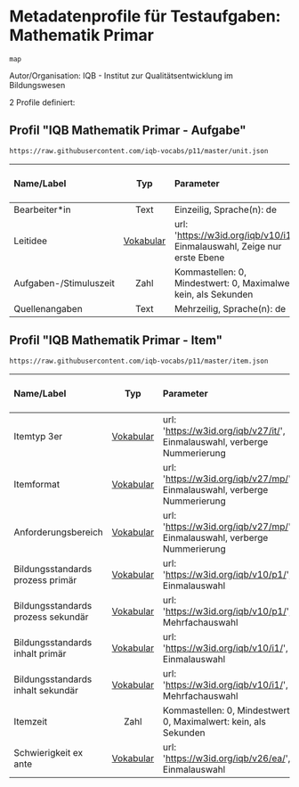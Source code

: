# Metadatenprofile für Testaufgaben: Mathematik Primar
```
map
```

Autor/Organisation: IQB - Institut zur Qualitätsentwicklung im Bildungswesen

2 Profile definiert:

## Profil "IQB Mathematik Primar - Aufgabe"
```
https://raw.githubusercontent.com/iqb-vocabs/p11/master/unit.json
```

| Name/Label | Typ | Parameter | ID Profil-Eintrag |
| :--- | :---: | :--- | :---: |
| Bearbeiter*in | Text |Einzeilig, Sprache(n): de | u2 |
| Leitidee | [Vokabular](https://w3id.org/iqb/v10/i1/) | url: 'https://w3id.org/iqb/v10/i1/', Einmalauswahl, Zeige nur erste Ebene | w8 |
| Aufgaben-/Stimuluszeit | Zahl |Kommastellen: 0, Mindestwert: 0, Maximalwert: kein, als Sekunden | e2 |
| Quellenangaben | Text |Mehrzeilig, Sprache(n): de | e3 |
## Profil "IQB Mathematik Primar - Item"
```
https://raw.githubusercontent.com/iqb-vocabs/p11/master/item.json
```

| Name/Label | Typ | Parameter | ID Profil-Eintrag |
| :--- | :---: | :--- | :---: |
| Itemtyp 3er | [Vokabular](https://w3id.org/iqb/v27/it/) | url: 'https://w3id.org/iqb/v27/it/', Einmalauswahl, verberge Nummerierung | s2 |
| Itemformat | [Vokabular](https://w3id.org/iqb/v27/mp/) | url: 'https://w3id.org/iqb/v27/mp/', Einmalauswahl, verberge Nummerierung | s3 |
| Anforderungsbereich | [Vokabular](https://w3id.org/iqb/v27/mp/) | url: 'https://w3id.org/iqb/v27/mp/', Einmalauswahl, verberge Nummerierung | s4 |
| Bildungsstandards prozess primär | [Vokabular](https://w3id.org/iqb/v10/p1/) | url: 'https://w3id.org/iqb/v10/p1/', Einmalauswahl | s5 |
| Bildungsstandards prozess sekundär | [Vokabular](https://w3id.org/iqb/v10/p1/) | url: 'https://w3id.org/iqb/v10/p1/', Mehrfachauswahl | s6 |
| Bildungsstandards inhalt primär | [Vokabular](https://w3id.org/iqb/v10/i1/) | url: 'https://w3id.org/iqb/v10/i1/', Einmalauswahl | s7 |
| Bildungsstandards inhalt sekundär | [Vokabular](https://w3id.org/iqb/v10/i1/) | url: 'https://w3id.org/iqb/v10/i1/', Mehrfachauswahl | s8 |
| Itemzeit | Zahl |Kommastellen: 0, Mindestwert: 0, Maximalwert: kein, als Sekunden | e2 |
| Schwierigkeit ex ante | [Vokabular](https://w3id.org/iqb/v26/ea/) | url: 'https://w3id.org/iqb/v26/ea/', Einmalauswahl | e4 |
